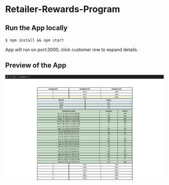 # Retailer-Rewards-Program

## Run the App locally

`$ npm install && npm start`

App will run on port:3000, click customer row to expand details.

## Preview of the App

![App Preview](./screen-shot/sc.png)
